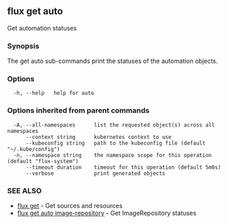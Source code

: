 ## flux get auto

Get automation statuses

### Synopsis

The get auto sub-commands print the statuses of the automation objects.

### Options

```
  -h, --help   help for auto
```

### Options inherited from parent commands

```
  -A, --all-namespaces      list the requested object(s) across all namespaces
      --context string      kubernetes context to use
      --kubeconfig string   path to the kubeconfig file (default "~/.kube/config")
  -n, --namespace string    the namespace scope for this operation (default "flux-system")
      --timeout duration    timeout for this operation (default 5m0s)
      --verbose             print generated objects
```

### SEE ALSO

* [flux get](flux_get.md)	 - Get sources and resources
* [flux get auto image-repository](flux_get_auto_image-repository.md)	 - Get ImageRepository statuses

